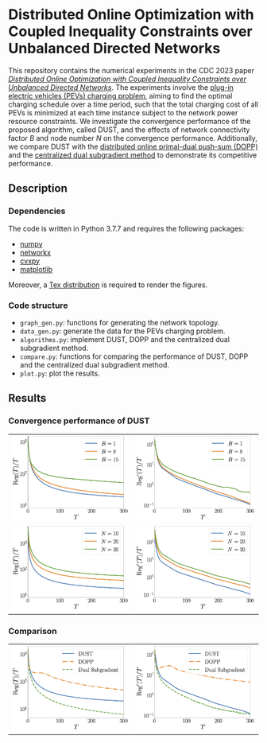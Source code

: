 # Distributed Online Optimization with Coupled Inequality Constraints over Unbalanced Directed Networks

This repository contains the numerical experiments in the CDC 2023 paper [*Distributed Online Optimization with Coupled Inequality Constraints over Unbalanced Directed Networks*](https://arxiv.org/abs/2309.01509).
The experiments involve the [plug-in electric vehicles (PEVs) charging problem](https://www.sciencedirect.com/science/article/abs/pii/S0005109816000078), aiming to find the optimal charging schedule over a time period, such that the total charging cost of all PEVs is minimized at each time instance subject to the network power resource constraints.
We investigate the convergence performance of the proposed algorithm, called DUST, and the effects of network connectivity factor $B$ and node number $N$ on the convergence performance.
Additionally, we compare DUST with the [distributed online primal-dual push-sum (DOPP)](https://ieeexplore.ieee.org/abstract/document/9184135) and the [centralized dual subgradient method](https://www.tandfonline.com/doi/abs/10.1057/palgrave.jors.2600425) to demonstrate its competitive performance.

## Description

### Dependencies

The code is written in Python 3.7.7 and requires the following packages:

- [numpy](https://numpy.org/)
- [networkx](https://networkx.org/)
- [cvxpy](https://www.cvxpy.org/)
- [matplotlib](https://matplotlib.org/)

Moreover, a [Tex distribution](https://www.latex-project.org/get/#tex-distributions) is required to render the figures.

### Code structure

- `graph_gen.py`: functions for generating the network topology.
- `data_gen.py`: generate the data for the PEVs charging problem.
- `algorithms.py`: implement DUST, DOPP and the centralized dual subgradient method.
- `compare.py`: functions for comparing the performance of DUST, DOPP and the centralized dual subgradient method.
- `plot.py`: plot the results.

## Results

### Convergence performance of DUST

<table>
    <tr>
        <td><img src="figures/diffB_reg.png" alt="diffB_reg" title="Figure 1: Effects of network connectivity factor B on the dynamic regret"></td>
        <td><img src="figures/diffB_vio.png" alt="diffB_vio" title="Figure 2: Effects of network connectivity factor B on the constraint violation"></td>
    </tr>
    <tr>
        <td><img src="figures/diffN_reg.png" alt="diffN_reg" title="Figure 3: Effects of node number N on the dynamic regret"></td>
        <td><img src="figures/diffN_vio.png" alt="diffN_vio" title="Figure 4: Effects of node number N on the constraint violation"></td>
    </tr>
</table>

### Comparison

<table>
    <tr>
        <td><img src="figures/comp_reg.png" alt="comp_reg" title="Figure 5: Comparison of the dynamic regret"></td>
        <td><img src="figures/comp_vio.png" alt="comp_vio" title="Figure 6: Comparison of the constraint violation"></td>
    </tr>
</table>